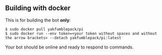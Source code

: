 ## Building with docker

This is for building the bot **only**:

```shell
$ sudo docker pull yakfumblepack/pi
$ sudo docker run --env token=<your token without spaces and without the arrow brackets> --detach yakfumblepack/pi:latest
```
Your bot should be online and ready to respond to commands.